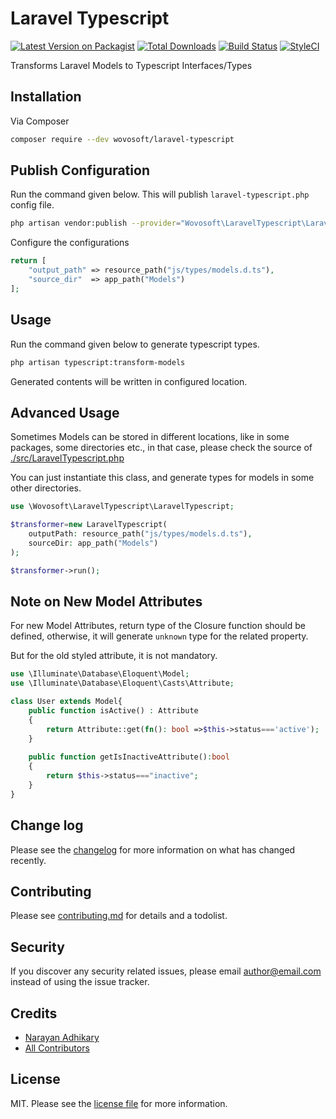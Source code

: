 # Laravel Typescript

[![Latest Version on Packagist][ico-version]][link-packagist]
[![Total Downloads][ico-downloads]][link-downloads]
[![Build Status][ico-travis]][link-travis]
[![StyleCI][ico-styleci]][link-styleci]

Transforms Laravel Models to Typescript Interfaces/Types

## Installation

Via Composer

``` bash
composer require --dev wovosoft/laravel-typescript
```

## Publish Configuration

Run the command given below. This will publish `laravel-typescript.php` config file.

```bash
php artisan vendor:publish --provider="Wovosoft\LaravelTypescript\LaravelTypescriptServiceProvider"
```

Configure the configurations

```php
return [
    "output_path" => resource_path("js/types/models.d.ts"),
    "source_dir"  => app_path("Models")
];
```

## Usage

Run the command given below to generate typescript types.

```bash
php artisan typescript:transform-models
```

Generated contents will be written in configured location.

## Advanced Usage

Sometimes Models can be stored in different locations, like in some packages, some directories etc.,
in that case, please check the source of
[./src/LaravelTypescript.php](https://github.com/wovosoft/laravel-typescript/blob/master/src/LaravelTypescript.php)

You can just instantiate this class, and generate types for models in some other directories.

```php
use \Wovosoft\LaravelTypescript\LaravelTypescript;

$transformer=new LaravelTypescript(
    outputPath: resource_path("js/types/models.d.ts"),
    sourceDir: app_path("Models")
);

$transformer->run();
```

## Note on New Model Attributes

For new Model Attributes, return type of the Closure function should be defined,
otherwise, it will generate `unknown` type for the related property.

But for the old styled attribute, it is not mandatory.

```php
use \Illuminate\Database\Eloquent\Model;
use \Illuminate\Database\Eloquent\Casts\Attribute;

class User extends Model{
    public function isActive() : Attribute 
    {
        return Attribute::get(fn(): bool =>$this->status==='active');
    }
    
    public function getIsInactiveAttribute():bool
    {
        return $this->status==="inactive";
    }
}
```

## Change log

Please see the [changelog](changelog.md) for more information on what has changed recently.


## Contributing

Please see [contributing.md](contributing.md) for details and a todolist.

## Security

If you discover any security related issues, please email author@email.com instead of using the issue tracker.

## Credits

- [Narayan Adhikary][link-author]
- [All Contributors][link-contributors]

## License

MIT. Please see the [license file](license.md) for more information.

[ico-version]: https://img.shields.io/packagist/v/wovosoft/laravel-typescript.svg?style=flat-square

[ico-downloads]: https://img.shields.io/packagist/dt/wovosoft/laravel-typescript.svg?style=flat-square

[ico-travis]: https://img.shields.io/travis/wovosoft/laravel-typescript/master.svg?style=flat-square

[ico-styleci]: https://github.styleci.io/repos/661637738/shield?branch=master

[link-packagist]: https://packagist.org/packages/wovosoft/laravel-typescript

[link-downloads]: https://packagist.org/packages/wovosoft/laravel-typescript

[link-travis]: https://travis-ci.org/wovosoft/laravel-typescript

[link-styleci]: https://github.styleci.io/repos/661637738

[link-author]: https://github.com/wovosoft

[link-contributors]: ../../contributors
